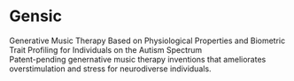 # Gensic
Generative Music Therapy Based on Physiological Properties and Biometric Trait Profiling for Individuals on the Autism Spectrum
<br>
Patent-pending genernative music therapy inventions that ameliorates overstimulation and stress for neurodiverse individuals.
<br>
